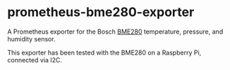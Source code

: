 # prometheus-bme280-exporter

A Prometheus exporter for the Bosch [BME280][1] temperature, pressure, and
humidity sensor.

This exporter has been tested with the BME280 on a Raspberry Pi, connected via
I2C.


[1]: https://www.bosch-sensortec.com/products/environmental-sensors/humidity-sensors-bme280/
